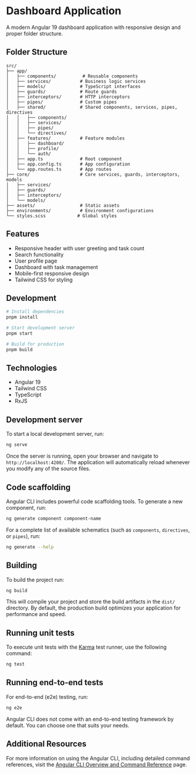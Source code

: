 # Dashboard Application

A modern Angular 19 dashboard application with responsive design and proper folder structure.

## Folder Structure

```
src/
├── app/
│   ├── components/          # Reusable components
│   ├── services/           # Business logic services
│   ├── models/             # TypeScript interfaces
│   ├── guards/             # Route guards
│   ├── interceptors/       # HTTP interceptors
│   ├── pipes/              # Custom pipes
│   ├── shared/             # Shared components, services, pipes, directives
│   │   ├── components/
│   │   ├── services/
│   │   ├── pipes/
│   │   └── directives/
│   ├── features/           # Feature modules
│   │   ├── dashboard/
│   │   ├── profile/
│   │   └── auth/
│   ├── app.ts              # Root component
│   ├── app.config.ts       # App configuration
│   └── app.routes.ts       # App routes
├── core/                   # Core services, guards, interceptors, models
│   ├── services/
│   ├── guards/
│   ├── interceptors/
│   └── models/
├── assets/                 # Static assets
├── environments/           # Environment configurations
└── styles.scss            # Global styles
```

## Features

- Responsive header with user greeting and task count
- Search functionality
- User profile page
- Dashboard with task management
- Mobile-first responsive design
- Tailwind CSS for styling

## Development

```bash
# Install dependencies
pnpm install

# Start development server
pnpm start

# Build for production
pnpm build
```

## Technologies

- Angular 19
- Tailwind CSS
- TypeScript
- RxJS

## Development server

To start a local development server, run:

```bash
ng serve
```

Once the server is running, open your browser and navigate to `http://localhost:4200/`. The application will automatically reload whenever you modify any of the source files.

## Code scaffolding

Angular CLI includes powerful code scaffolding tools. To generate a new component, run:

```bash
ng generate component component-name
```

For a complete list of available schematics (such as `components`, `directives`, or `pipes`), run:

```bash
ng generate --help
```

## Building

To build the project run:

```bash
ng build
```

This will compile your project and store the build artifacts in the `dist/` directory. By default, the production build optimizes your application for performance and speed.

## Running unit tests

To execute unit tests with the [Karma](https://karma-runner.github.io) test runner, use the following command:

```bash
ng test
```

## Running end-to-end tests

For end-to-end (e2e) testing, run:

```bash
ng e2e
```

Angular CLI does not come with an end-to-end testing framework by default. You can choose one that suits your needs.

## Additional Resources

For more information on using the Angular CLI, including detailed command references, visit the [Angular CLI Overview and Command Reference](https://angular.dev/tools/cli) page.
